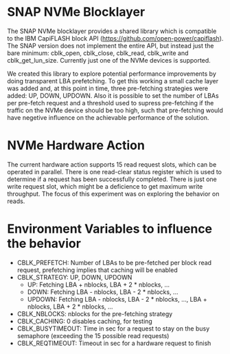 # SNAP NVMe Blocklayer

The SNAP NVMe blocklayer provides a shared library which is compatible to the IBM CapiFLASH block API (https://github.com/open-power/capiflash). The SNAP version does not implement the entire API, but instead just the bare minimum: cblk_open, cblk_close, cblk_read, cblk_write and cblk_get_lun_size. Currently just one of the NVMe devices is supported.

We created this library to explore potential performance improvements by doing transparent LBA prefetching. To get this working a small cache layer was added and, at this point in time, three pre-fetching strategies were added: UP, DOWN, UPDOWN. Also it is possible to set the number of LBAs per pre-fetch request and a threshold used to supress pre-fetching if the traffic on the NVMe device should be too high, such that pre-fetching would have negetive influence on the achievable performance of the solution.

# NVMe Hardware Action

The current hardware action supports 15 read request slots, which can be operated in parallel. There is one read-clear status register which is used to determine if a request has been successfully completed. There is just one write request slot, which might be a deficience to get maximum write throughput. The focus of this experiment was on exploring the behavior on reads.

# Environment Variables to influence the behavior

* CBLK_PREFETCH: Number of LBAs to be pre-fetched per block read request, prefetching implies that caching will be enabled
* CBLK_STRATEGY: UP, DOWN, UPDOWN
  * UP: Fetching LBA + nblocks, LBA + 2 * nblocks, ...
  * DOWN: Fetching LBA - nblocks, LBA - 2 * nblocks, ...
  * UPDOWN: Fetching LBA - nblocks, LBA - 2 * nblocks, ..., LBA + nblocks, LBA + 2 * nblocks, ...
* CBLK_NBLOCKS: nblocks for the pre-fetching strategy
* CBLK_CACHING: 0 disables caching, for testing
* CBLK_BUSYTIMEOUT: Time in sec for a request to stay on the busy semaphore (exceeding the 15 possible read requests)
* CBLK_REQTIMEOUT: Timeout in sec for a hardware request to finish
